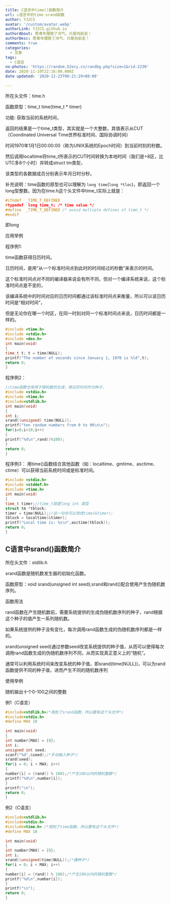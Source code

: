 ```yaml
---
title: C语言中time()函数简介
url: c语言中的time-srand函数
author: YJ2CS
avatar: '/custom/avatar.webp'
authorLink: YJ2CS.github.io
authorAbout: 愿青年摆脱了冷气，只是向前走！
authorDesc: 愿青年摆脱了冷气，只是向前走！
comments: true
categories:
  - 文章
tags:
  - C语言
no-photos: 'https://random.52ecy.cn/randbg.php?size=1&rid-2230'
date: 2020-11-10T22:16:00.000Z
date updated: '2020-12-23T00:21:29+08:00'

---
```


所在头文件：time.h

函数原型：time_t time(time_t * timer)

功能: 获取当前的系统时间，

返回的结果是一个time_t类型，其实就是一个大整数，其值表示从CUT（Coordinated Universal Time世界标准时间、国际协调时间）

时间1970年1月1日00:00:00（称为UNIX系统的Epoch时间）到当前时刻的秒数。

然后调用localtime将time_t所表示的CUT时间转换为本地时间（我们是+8区，比UTC多8个小时）并转成struct tm类型，

该类型的各数据成员分别表示年月日时分秒。

补充说明：time函数的原型也可以理解为 `long time`(`long *tloc`)，即返回一个long型整数。因为在time.h这个头文件中time_t实际上就是：

```cpp
#ifndef  _TIME_T_DEFINED
#typedef  long time_t; /* time value */
#define  _TIME_T_DEFINED /* avoid multiple defines of time_t */
#endif
```

即long

应用举例

程序例1:

time函数获得日历时间。

日历时间，是用“从一个标准时间点到此时的时间经过的秒数”来表示的时间。

这个标准时间点对不同的编译器来说会有所不同，但对一个编译系统来说，这个标准时间点是不变的，

该编译系统中的时间对应的日历时间都通过该标准时间点来衡量，所以可以说日历时间是“相对时间”，

但是无论你在哪一个时区，在同一时刻对同一个标准时间点来说，日历时间都是一样的。

```cpp
#include <time.h>
#include <stdio.h>
#include <dos.h>
int main(void)
{
time_t t; t = time(NULL);
printf("The number of seconds since January 1, 1970 is %ld",t);
return 0;
}
```

程序例2：

```c
//time函数也常用于随机数的生成，用日历时间作为种子。
#include <stdio.h>
#include <time.h>
#include<stdlib.h>
int main(void)
{
int i;
srand((unsigned) time(NULL));
printf("ten random numbers from 0 to 99\n\n");
for(i=0;i<10;i++)
{
printf("%d\n",rand()%100);
}
return 0;
}
```

程序例3：
用time()函数结合其他函数（如：localtime、gmtime、asctime、ctime）可以获得当前系统时间或是标准时间。

```c
#include <stdio.h>
#include <stddef.h>
#include <time.h>
int main(void)
{
time_t timer;//time_t就是long int 类型
struct tm *tblock;
timer = time(NULL);//这一句也可以改成time(&timer);
tblock = localtime(&timer);
printf("Local time is: %s\n",asctime(tblock));
return 0;
}

```

## C语言中srand()函数简介

所在头文件：stdlib.h

srand函数是随机数发生器的初始化函数。

函数原型：void srand(unsigned int seed);srand和rand()配合使用产生伪随机数序列。

函数用法

rand函数在产生随机数前，需要系统提供的生成伪随机数序列的种子，rand根据这个种子的值产生一系列随机数。

如果系统提供的种子没有变化，每次调用rand函数生成的伪随机数序列都是一样的。

srand(unsigned seed)通过参数seed改变系统提供的种子值，从而可以使得每次调用rand函数生成的伪随机数序列不同，从而实现真正意义上的“随机”。

通常可以利用系统时间来改变系统的种子值，即srand(time(NULL))，可以为rand函数提供不同的种子值，进而产生不同的随机数序列

使用举例

随机输出十个0-100之间的整数

例1（C语言）

```c
#include<stdlib.h>/*用到了srand函数，所以要有这个头文件*/
#include<stdio.h>
#define MAX 10
 
int main(void)
{
int number[MAX] = {0};
int i;
unsigned int seed;
scanf("%d",&seed);/*手动输入种子*/
srand(seed);
for(i = 0; i < MAX; i++)
{
number[i] = (rand() % 100);/*产生100以内的随机整数*/
printf("%d\n",number[i]);
}
printf("\n");
return 0;
}
```

例2（C语言）

```c
#include<stdlib.h>
#include<stdio.h>
#include<time.h> /*用到了time函数，所以要有这个头文件*/
#define MAX 10
 
int main(void)
{
int number[MAX] = {0};
int i;
srand((unsigned)time(NULL));/*播种子*/
for(i = 0; i < MAX; i++)
{
number[i] = (rand() % 100);/*产生100以内的随机整数*/
printf("%d\n",number[i]);
}
printf("\n");
return 0;
}
```
